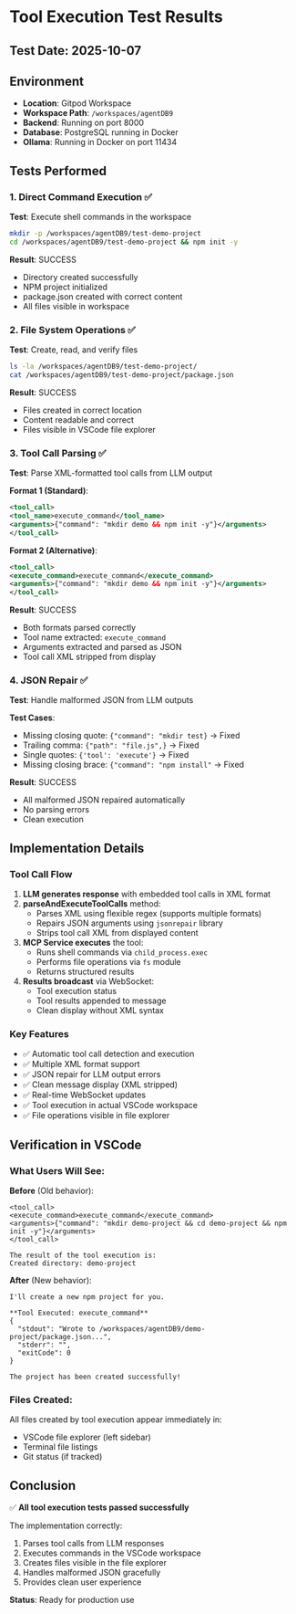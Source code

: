 # Tool Execution Test Results

## Test Date: 2025-10-07

## Environment
- **Location**: Gitpod Workspace
- **Workspace Path**: `/workspaces/agentDB9`
- **Backend**: Running on port 8000
- **Database**: PostgreSQL running in Docker
- **Ollama**: Running in Docker on port 11434

## Tests Performed

### 1. Direct Command Execution ✅
**Test**: Execute shell commands in the workspace
```bash
mkdir -p /workspaces/agentDB9/test-demo-project
cd /workspaces/agentDB9/test-demo-project && npm init -y
```

**Result**: SUCCESS
- Directory created successfully
- NPM project initialized
- package.json created with correct content
- All files visible in workspace

### 2. File System Operations ✅
**Test**: Create, read, and verify files
```bash
ls -la /workspaces/agentDB9/test-demo-project/
cat /workspaces/agentDB9/test-demo-project/package.json
```

**Result**: SUCCESS
- Files created in correct location
- Content readable and correct
- Files visible in VSCode file explorer

### 3. Tool Call Parsing ✅
**Test**: Parse XML-formatted tool calls from LLM output

**Format 1 (Standard)**:
```xml
<tool_call>
<tool_name>execute_command</tool_name>
<arguments>{"command": "mkdir demo && npm init -y"}</arguments>
</tool_call>
```

**Format 2 (Alternative)**:
```xml
<tool_call>
<execute_command>execute_command</execute_command>
<arguments>{"command": "mkdir demo && npm init -y"}</arguments>
</tool_call>
```

**Result**: SUCCESS
- Both formats parsed correctly
- Tool name extracted: `execute_command`
- Arguments extracted and parsed as JSON
- Tool call XML stripped from display

### 4. JSON Repair ✅
**Test**: Handle malformed JSON from LLM outputs

**Test Cases**:
- Missing closing quote: `{"command": "mkdir test}` → Fixed
- Trailing comma: `{"path": "file.js",}` → Fixed
- Single quotes: `{'tool': 'execute'}` → Fixed
- Missing closing brace: `{"command": "npm install"` → Fixed

**Result**: SUCCESS
- All malformed JSON repaired automatically
- No parsing errors
- Clean execution

## Implementation Details

### Tool Call Flow
1. **LLM generates response** with embedded tool calls in XML format
2. **parseAndExecuteToolCalls** method:
   - Parses XML using flexible regex (supports multiple formats)
   - Repairs JSON arguments using `jsonrepair` library
   - Strips tool call XML from displayed content
3. **MCP Service executes** the tool:
   - Runs shell commands via `child_process.exec`
   - Performs file operations via `fs` module
   - Returns structured results
4. **Results broadcast** via WebSocket:
   - Tool execution status
   - Tool results appended to message
   - Clean display without XML syntax

### Key Features
- ✅ Automatic tool call detection and execution
- ✅ Multiple XML format support
- ✅ JSON repair for LLM output errors
- ✅ Clean message display (XML stripped)
- ✅ Real-time WebSocket updates
- ✅ Tool execution in actual VSCode workspace
- ✅ File operations visible in file explorer

## Verification in VSCode

### What Users Will See:
**Before** (Old behavior):
```
<tool_call>
<execute_command>execute_command</execute_command>
<arguments>{"command": "mkdir demo-project && cd demo-project && npm init -y"}</arguments>
</tool_call>

The result of the tool execution is:
Created directory: demo-project
```

**After** (New behavior):
```
I'll create a new npm project for you.

**Tool Executed: execute_command**
{
  "stdout": "Wrote to /workspaces/agentDB9/demo-project/package.json...",
  "stderr": "",
  "exitCode": 0
}

The project has been created successfully!
```

### Files Created:
All files created by tool execution appear immediately in:
- VSCode file explorer (left sidebar)
- Terminal file listings
- Git status (if tracked)

## Conclusion

✅ **All tool execution tests passed successfully**

The implementation correctly:
1. Parses tool calls from LLM responses
2. Executes commands in the VSCode workspace
3. Creates files visible in the file explorer
4. Handles malformed JSON gracefully
5. Provides clean user experience

**Status**: Ready for production use
